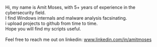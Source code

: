 Hi, my name is Amit Moses, with 5+ years of experience in the cybersecurity field.\
I find Windows internals and malware analysis facsinating.\
i upload projects to github from time to time.\
Hope you will find my scripts useful.\
\
Feel free to reach me out on linkedin: www.linkedin.com/in/amitmoses




<!---
wh1teone/wh1teone is a ✨ special ✨ repository because its `README.md` (this file) appears on your GitHub profile.
You can click the Preview link to take a look at your changes.
--->
